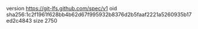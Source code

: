 version https://git-lfs.github.com/spec/v1
oid sha256:1c2f1961f628bb4b62d67f995932b8376d2b5faaf2221a5260935b17ed2c4843
size 2750
